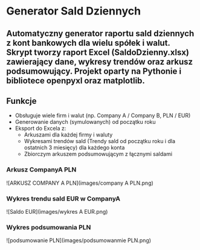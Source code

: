 # Generator Sald Dziennych

Automatyczny generator raportu sald dziennych z kont bankowych dla wielu spółek i walut. 
Skrypt tworzy raport Excel (SaldoDzienny.xlsx) zawierający dane, wykresy trendów oraz arkusz podsumowujący.
Projekt oparty na Pythonie i bibliotece openpyxl oraz matplotlib.
---

## Funkcje

- Obsługuje wiele firm i walut (np. Company A / Company B, PLN / EUR)
- Generowanie danych (symulowanych) od początku roku
- Eksport do Excela z:
  - Arkuszami dla każdej firmy i waluty
  - Wykresami trendów sald (Trendy sald od początku roku i dla ostatnich 3 miesięcy) dla każdego konta
  - Zbiorczym arkuszem podsumowującym z łącznymi saldami

### Arkusz CompanyA PLN

![ARKUSZ COMPANY A PLN](images/company A PLN.png)

### Wykres trendu sald EUR w CompanyA

![Saldo EUR](images/wykres A EUR.png)

### Wykres podsumowania PLN

![podsumowanie PLN](images/podsumowanmie PLN.png)